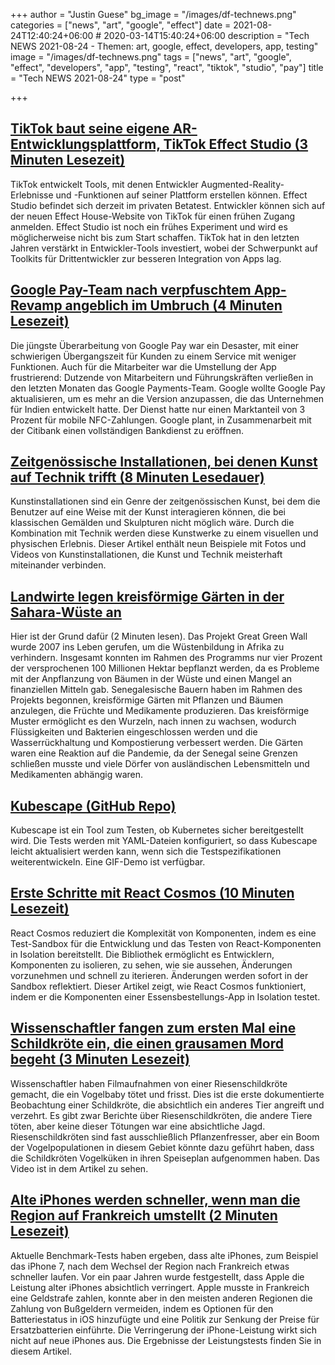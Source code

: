 +++
author = "Justin Guese"
bg_image = "/images/df-technews.png"
categories = ["news", "art", "google", "effect"]
date = 2021-08-24T12:40:24+06:00 # 2020-03-14T15:40:24+06:00
description = "Tech NEWS 2021-08-24 - Themen: art, google, effect, developers, app, testing"
image = "/images/df-technews.png"
tags = ["news", "art", "google", "effect", "developers", "app", "testing", "react", "tiktok", "studio", "pay"]
title = "Tech NEWS 2021-08-24"
type = "post"

+++

## [TikTok baut seine eigene AR-Entwicklungsplattform, TikTok Effect Studio (3 Minuten Lesezeit)](https://techcrunch.com/2021/08/23/tiktok-is-building-its-own-ar-development-platform-tiktok-effect-studio/)

 TikTok entwickelt Tools, mit denen Entwickler Augmented-Reality-Erlebnisse und -Funktionen auf seiner Plattform erstellen können. Effect Studio befindet sich derzeit im privaten Betatest. Entwickler können sich auf der neuen Effect House-Website von TikTok für einen frühen Zugang anmelden. Effect Studio ist noch ein frühes Experiment und wird es möglicherweise nicht bis zum Start schaffen. TikTok hat in den letzten Jahren verstärkt in Entwickler-Tools investiert, wobei der Schwerpunkt auf Toolkits für Drittentwickler zur besseren Integration von Apps lag.

## [Google Pay-Team nach verpfuschtem App-Revamp angeblich im Umbruch (4 Minuten Lesezeit)](https://arstechnica.com/gadgets/2021/08/google-pay-team-reportedly-in-major-upheaval-after-botched-app-revamp/)

 Die jüngste Überarbeitung von Google Pay war ein Desaster, mit einer schwierigen Übergangszeit für Kunden zu einem Service mit weniger Funktionen. Auch für die Mitarbeiter war die Umstellung der App frustrierend: Dutzende von Mitarbeitern und Führungskräften verließen in den letzten Monaten das Google Payments-Team. Google wollte Google Pay aktualisieren, um es mehr an die Version anzupassen, die das Unternehmen für Indien entwickelt hatte. Der Dienst hatte nur einen Marktanteil von 3 Prozent für mobile NFC-Zahlungen. Google plant, in Zusammenarbeit mit der Citibank einen vollständigen Bankdienst zu eröffnen.

## [Zeitgenössische Installationen, bei denen Kunst auf Technik trifft (8 Minuten Lesedauer)](https://interestingengineering.com/9-art-installations-that-will-blow-your-mind)

 Kunstinstallationen sind ein Genre der zeitgenössischen Kunst, bei dem die Benutzer auf eine Weise mit der Kunst interagieren können, die bei klassischen Gemälden und Skulpturen nicht möglich wäre. Durch die Kombination mit Technik werden diese Kunstwerke zu einem visuellen und physischen Erlebnis. Dieser Artikel enthält neun Beispiele mit Fotos und Videos von Kunstinstallationen, die Kunst und Technik meisterhaft miteinander verbinden.

## [Landwirte legen kreisförmige Gärten in der Sahara-Wüste an](https://interestingengineering.com/farmers-are-creating-circular-gardens-in-the-sahara-desert-heres-why)

 Hier ist der Grund dafür (2 Minuten lesen). Das Projekt Great Green Wall wurde 2007 ins Leben gerufen, um die Wüstenbildung in Afrika zu verhindern. Insgesamt konnten im Rahmen des Programms nur vier Prozent der versprochenen 100 Millionen Hektar bepflanzt werden, da es Probleme mit der Anpflanzung von Bäumen in der Wüste und einen Mangel an finanziellen Mitteln gab. Senegalesische Bauern haben im Rahmen des Projekts begonnen, kreisförmige Gärten mit Pflanzen und Bäumen anzulegen, die Früchte und Medikamente produzieren. Das kreisförmige Muster ermöglicht es den Wurzeln, nach innen zu wachsen, wodurch Flüssigkeiten und Bakterien eingeschlossen werden und die Wasserrückhaltung und Kompostierung verbessert werden. Die Gärten waren eine Reaktion auf die Pandemie, da der Senegal seine Grenzen schließen musste und viele Dörfer von ausländischen Lebensmitteln und Medikamenten abhängig waren.

## [Kubescape (GitHub Repo)](https://github.com/armosec/kubescape)

 Kubescape ist ein Tool zum Testen, ob Kubernetes sicher bereitgestellt wird. Die Tests werden mit YAML-Dateien konfiguriert, so dass Kubescape leicht aktualisiert werden kann, wenn sich die Testspezifikationen weiterentwickeln. Eine GIF-Demo ist verfügbar.

## [Erste Schritte mit React Cosmos (10 Minuten Lesezeit)](https://blog.openreplay.com/getting-started-with-react-cosmos)

 React Cosmos reduziert die Komplexität von Komponenten, indem es eine Test-Sandbox für die Entwicklung und das Testen von React-Komponenten in Isolation bereitstellt. Die Bibliothek ermöglicht es Entwicklern, Komponenten zu isolieren, zu sehen, wie sie aussehen, Änderungen vorzunehmen und schnell zu iterieren. Änderungen werden sofort in der Sandbox reflektiert. Dieser Artikel zeigt, wie React Cosmos funktioniert, indem er die Komponenten einer Essensbestellungs-App in Isolation testet.

## [Wissenschaftler fangen zum ersten Mal eine Schildkröte ein, die einen grausamen Mord begeht (3 Minuten Lesezeit)](https://www.vice.com/en/article/y3d485/scientist-captures-first-ever-footage-of-a-tortoise-committing-grisly-murder)

 Wissenschaftler haben Filmaufnahmen von einer Riesenschildkröte gemacht, die ein Vogelbaby tötet und frisst. Dies ist die erste dokumentierte Beobachtung einer Schildkröte, die absichtlich ein anderes Tier angreift und verzehrt. Es gibt zwar Berichte über Riesenschildkröten, die andere Tiere töten, aber keine dieser Tötungen war eine absichtliche Jagd. Riesenschildkröten sind fast ausschließlich Pflanzenfresser, aber ein Boom der Vogelpopulationen in diesem Gebiet könnte dazu geführt haben, dass die Schildkröten Vogelküken in ihren Speiseplan aufgenommen haben. Das Video ist in dem Artikel zu sehen.

## [Alte iPhones werden schneller, wenn man die Region auf Frankreich umstellt (2 Minuten Lesezeit)](https://www.gizchina.com/2021/08/23/old-iphones-become-faster-if-you-change-the-region-to-france/)

 Aktuelle Benchmark-Tests haben ergeben, dass alte iPhones, zum Beispiel das iPhone 7, nach dem Wechsel der Region nach Frankreich etwas schneller laufen. Vor ein paar Jahren wurde festgestellt, dass Apple die Leistung alter iPhones absichtlich verringert. Apple musste in Frankreich eine Geldstrafe zahlen, konnte aber in den meisten anderen Regionen die Zahlung von Bußgeldern vermeiden, indem es Optionen für den Batteriestatus in iOS hinzufügte und eine Politik zur Senkung der Preise für Ersatzbatterien einführte. Die Verringerung der iPhone-Leistung wirkt sich nicht auf neue iPhones aus. Die Ergebnisse der Leistungstests finden Sie in diesem Artikel.

